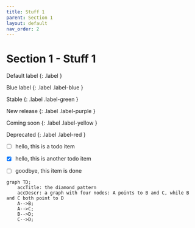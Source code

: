 ```yaml
---
title: Stuff 1
parent: Section 1
layout: default
nav_order: 2
---
```


# Section 1 - Stuff 1

Default label
{: .label }

Blue label
{: .label .label-blue }

Stable
{: .label .label-green }

New release
{: .label .label-purple }

Coming soon
{: .label .label-yellow }

Deprecated
{: .label .label-red }


- [ ] hello, this is a todo item
- [x] hello, this is another todo item
- [ ] goodbye, this item is done


```mermaid
graph TD;
    accTitle: the diamond pattern
    accDescr: a graph with four nodes: A points to B and C, while B and C both point to D
    A-->B;
    A-->C;
    B-->D;
    C-->D;
```